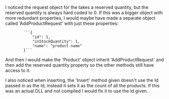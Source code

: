 I noticed the request object for the takes a reserved quantity, but the reserved quantity is always hard coded to 0.
If this was a bigger object with more redundant properties, I would maybe have made a separate object called 'AddProductRequest' with just these properties:

            ```{
                "id": 1,
                "inStockQuantity": 1,
                "name": "product name"
            }```
            
And then I would make the 'Product' object inherit 'AddProductRequest' and then add the reserved quantity property so the other methods still have access to it.

I also noticed when inserting, the 'Insert' method given doesn't use the Id passed in as the Id, instead it sets it as the count of all the products.
If this was an actual DLL and not compiled I would fix it to use the Id given.

